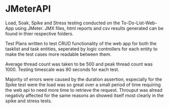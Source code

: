 # JMeterAPI

Load, Soak, Spike and Stress testing conducted on the To-Do-List-Web-App using JMeter. JMX files, html reports and csv results generated can be found in thier respective folders.

Test Plans written to test CRUD functionality of the web app for both the tasklist and task entities, seperated by logic controllers for each entity to make the test cases more
readable between them.

Average thread count was taken to be 500 and peak thread count was 1000. Testing timescale was 90 seconds for each test.

Majority of errors were caused by the duration assertion, especially for the Spike test were the load was so great over a small period of time requiring the web api to need more
time to retrieve the request. Throuput was alread negativly affected for the same reasons an showed itself most clearly in the spike and stress tests. 
